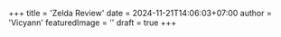 +++
title = 'Zelda Review'
date = 2024-11-21T14:06:03+07:00
author = 'Vicyann'
featuredImage = ''
draft = true
+++
